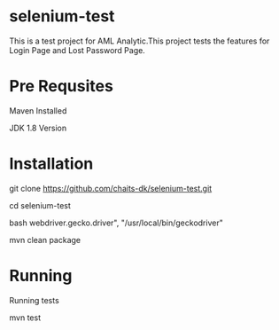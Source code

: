 # selenium-test
This is a test project for AML Analytic.This project tests the features for Login Page and Lost Password Page.

# Pre Requsites

Maven Installed

JDK 1.8 Version

# Installation

git clone https://github.com/chaits-dk/selenium-test.git

cd selenium-test

bash webdriver.gecko.driver", "/usr/local/bin/geckodriver"

mvn clean package

# Running

Running tests

mvn test






